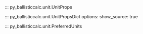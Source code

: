::: py_ballisticcalc.unit.UnitProps

::: py_ballisticcalc.unit.UnitPropsDict
    options:
      show_source: true

::: py_ballisticcalc.unit.PreferredUnits
